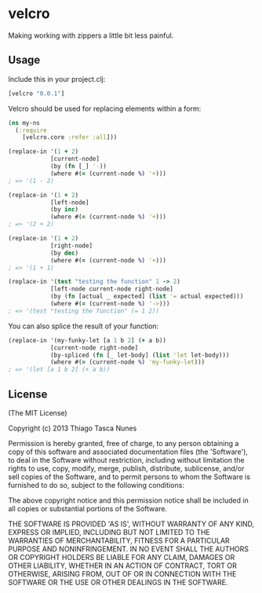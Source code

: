 # velcro

Making working with zippers a little bit less painful.

## Usage

Include this in your project.clj:

```clojure
[velcro "0.0.1"]
```

Velcro should be used for replacing elements within a form:

```clojure
(ns my-ns
  (:require
    [velcro.core :refer :all]))

(replace-in '(1 + 2)
            [current-node]
            (by (fn [_] '-))
            (where #(= (current-node %) '+)))
; => '(1 - 2)

(replace-in '(1 + 2)
            [left-node]
            (by inc)
            (where #(= (current-node %) '+)))
; => '(2 + 2)

(replace-in '(1 + 2)
            [right-node]
            (by dec)
            (where #(= (current-node %) '+)))
; => '(1 + 1)

(replace-in '(test "testing the function" 1 -> 2)
            [left-node current-node right-node]
            (by (fn [actual _ expected] (list '= actual expected)))
            (where #(= (current-node %) '->)))
; => '(test "testing the function" (= 1 2))
```

You can also splice the result of your function:

```clojure
(replace-in '(my-funky-let [a 1 b 2] (+ a b))
            [current-node right-node]
            (by-spliced (fn [_ let-body] (list 'let let-body)))
            (where #(= (current-node %) 'my-funky-let)))
; => '(let [a 1 b 2] (+ a b))
```

## License

(The MIT License)

Copyright (c) 2013 Thiago Tasca Nunes

Permission is hereby granted, free of charge, to any person obtaining a copy of this software and associated documentation files (the 'Software'), to deal in the Software without restriction, including without limitation the rights to use, copy, modify, merge, publish, distribute, sublicense, and/or sell copies of the Software, and to permit persons to whom the Software is furnished to do so, subject to the following conditions:

The above copyright notice and this permission notice shall be included in all copies or substantial portions of the Software.

THE SOFTWARE IS PROVIDED 'AS IS', WITHOUT WARRANTY OF ANY KIND, EXPRESS OR IMPLIED, INCLUDING BUT NOT LIMITED TO THE WARRANTIES OF MERCHANTABILITY, FITNESS FOR A PARTICULAR PURPOSE AND NONINFRINGEMENT. IN NO EVENT SHALL THE AUTHORS OR COPYRIGHT HOLDERS BE LIABLE FOR ANY CLAIM, DAMAGES OR OTHER LIABILITY, WHETHER IN AN ACTION OF CONTRACT, TORT OR OTHERWISE, ARISING FROM, OUT OF OR IN CONNECTION WITH THE SOFTWARE OR THE USE OR OTHER DEALINGS IN THE SOFTWARE.
